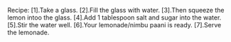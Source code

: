 Recipe:
[1].Take a glass.
[2].Fill the glass with water.
[3].Then squeeze the lemon intoo the glass.
[4].Add 1 tablespoon salt and sugar into the water.
[5].Stir the water well.
[6].Your lemonade/nimbu paani is ready.
[7].Serve the lemonade.